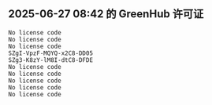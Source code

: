 ## 2025-06-27 08:42 的 GreenHub 许可证
```
No license code
No license code
No license code
SZgI-VpzF-MQYQ-x2C8-DD05
SZg3-K8zY-lM8I-dtC8-DFDE
No license code
No license code
No license code
No license code
No license code
```
